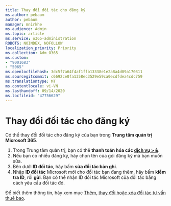```yaml
---
title: Thay đổi đối tác cho đăng ký
ms.author: pebaum
author: pebaum
manager: mnirkhe
ms.audience: Admin
ms.topic: article
ms.service: o365-administration
ROBOTS: NOINDEX, NOFOLLOW
localization_priority: Priority
ms.collection: Adm_O365
ms.custom:
- "9001683"
- "5065"
ms.openlocfilehash: 3dc5f7a64f4af1ffb13338e1e2a8a4d09a170311
ms.sourcegitcommit: c6692ce0fa1358ec3529e59ca0ecdfdea4cdc759
ms.translationtype: MT
ms.contentlocale: vi-VN
ms.lasthandoff: 09/14/2020
ms.locfileid: "47756629"
---
```

# <a name="change-the-partner-for-a-subscription"></a>Thay đổi đối tác cho đăng ký

Có thể thay đổi đối tác cho đăng ký của bạn trong **Trung tâm quản trị Microsoft 365**.

1. Trong Trung tâm quản trị, bạn có thể **thanh toán hóa các [dịch vụ > &](https://go.microsoft.com/fwlink/p/?linkid=842054)**. 
2. Nếu bạn có nhiều đăng ký, hãy chọn tên của gói đăng ký mà bạn muốn sửa. 
3. Bên dưới **ID đối tác**, hãy bấm **sửa đối tác bản ghi**.
4. Nhập **ID đối tác** Microsoft mới cho đối tác bạn đang thêm, hãy bấm **kiểm tra ID**, rồi **gửi**. Bạn có thể nhận ID đối tác Microsoft của đối tác bằng cách yêu cầu đối tác đó.

Để biết thêm thông tin, hãy xem mục [Thêm, thay đổi hoặc xóa đối tác tư vấn thuê bao](https://docs.microsoft.com/microsoft-365/admin/misc/add-partner). 
